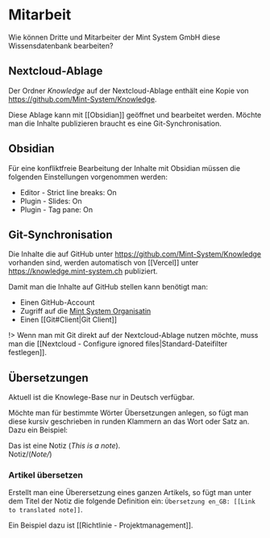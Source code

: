 # Mitarbeit
Wie können Dritte und Mitarbeiter der Mint System GmbH diese Wissensdatenbank bearbeiten?

## Nextcloud-Ablage

Der Ordner *Knowledge* auf der Nextcloud-Ablage enthält eine Kopie von <https://github.com/Mint-System/Knowledge>.

Diese Ablage kann mit [[Obsidian]] geöffnet und bearbeitet werden. Möchte man die Inhalte publizieren braucht es eine Git-Synchronisation.

## Obsidian

Für eine konfliktfreie Bearbeitung der Inhalte mit Obsidian müssen die folgenden Einstellungen vorgenommen werden:
* Editor - Strict line breaks: On
* Plugin - Slides: On
* Plugin - Tag pane: On

## Git-Synchronisation

Die Inhalte die auf GitHub unter <https://github.com/Mint-System/Knowledge> vorhanden sind, werden automatisch von [[Vercel]] unter <https://knowledge.mint-system.ch> publiziert.

Damit man die Inhalte auf GitHub stellen kann benötigt man:
* Einen GitHub-Account
* Zugriff auf die [Mint System Organisatin](https://github.com/Mint-System)
* Einen [[Git#Client|Git Client]]

!> Wenn man mit Git direkt auf der Nextcloud-Ablage nutzen möchte, muss man die [[Nextcloud - Configure ignored files|Standard-Dateifilter festlegen]].

## Übersetzungen

Aktuell ist die Knowlege-Base nur in Deutsch verfügbar.

Möchte man für bestimmte Wörter Übersetzungen anlegen, so fügt man diese kursiv geschrieben in runden Klammern an das Wort oder Satz an. Dazu ein Beispiel:

Das ist eine Notiz (*This is a note*).\
Notiz/(*Note/*)

### Artikel übersetzen

Erstellt man eine Überersetzung eines ganzen Artikels, so fügt man unter dem Titel der Notiz die folgende Definition ein: `Übersetzung en_GB: [[Link to translated note]]`.

Ein Beispiel dazu ist [[Richtlinie - Projektmanagement]].
